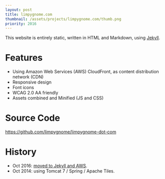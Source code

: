```yaml
---
layout: post
title: limpygnome.com
thumbnail: /assets/projects/limpygnome.com/thumb.png
priority: 2016
---
```


This website is entirely static, written in HTML and Markdown, using [Jekyll](https://jekyllrb.com/).

# Features
- Using Amazon Web Services (AWS) CloudFront, as content distribution network (CDN)
- Responsive design
- Font icons
- WCAG 2.0 AA friendly
- Assets combined and Minified (JS and CSS)

# Source Code
<https://github.com/limpygnome/limpygnome-dot-com>

# History
- Oct 2016: [moved to Jekyll and AWS](/blog/2016/10/26/moving-to-jekyll-and-aws).
- Oct 2014: using Tomcat 7 / Spring / Apache Tiles.

